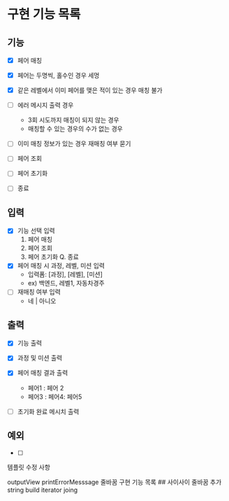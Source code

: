 # 구현 기능 목록

## 기능

* [x] 페어 매칭
* [x] 페어는 두명씩, 홀수인 경우 세멍
* [x] 같은 레벨에서 이미 페어를 맺은 적이 있는 경우 매칭 불가
* [ ] 에러 메시지 출력 경우
  * 3회 시도까지 매칭이 되지 않는 경우
  * 매칭할 수 있는 경우의 수가 없는 경우
* [ ] 이미 매칭 정보가 있는 경우 재매칭 여부 묻기

* [ ] 페어 조회
* [ ] 페어 초기화
* [ ] 종료


## 입력

* [x] 기능 선택 입력
  1. 페어 매칭
  2. 페어 조회
  3. 페어 초기화
  Q. 종료
* [x] 페어 매칭 시 과정, 레벨, 미션 입력
  * 입력폼: [과정], [레벨], [미션]
  * ex) 백엔드, 레벨1, 자동차경주
* [ ] 재매칭 여부 입력
  * 네 | 아니오

## 출력

* [x] 기능 출력
* [x] 과정 및 미션 출력
* [x] 페어 매칭 결과 출력
  * 페어1 : 페어 2
  * 페어3 : 페어4: 페어5
* [ ] 초기화 완료 메시치 출력



## 예외

* [ ] 



템플릿 수정 사항

outputView printErrorMesssage 줄바꿈
구현 기능 목록 ## 사이사이 줄바꿈 추가
string build iterator joing